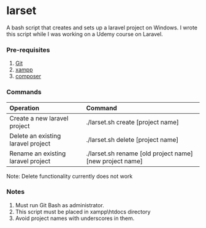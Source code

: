 # larset
A bash script that creates and sets up a laravel project on Windows. I wrote this script while I was working on a Udemy course on Laravel. 

### Pre-requisites
  1. [Git](https://git-scm.com/)
  2. [xampp](https://www.apachefriends.org/index.html)
  3. [composer](https://getcomposer.org/)

### Commands
| Operation                          | Command                                                  |
|:-----------------------------------|:---------------------------------------------------------|
| Create a new laravel project       | ./larset.sh create [project name]                        |
| Delete an existing laravel project | ./larset.sh delete [project name]                        |
| Rename an existing laravel project | ./larset.sh rename [old project name] [new project name] |

Note: Delete functionality currently does not work

### Notes
  1. Must run Git Bash as administrator.
  2. This script must be placed in xampp\htdocs directory
  3. Avoid project names with underscores in them.
